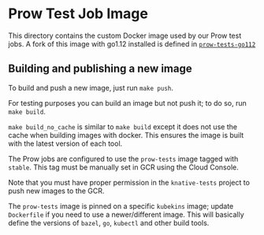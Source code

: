 # Prow Test Job Image

This directory contains the custom Docker image used by our Prow test jobs. A
fork of this image with go1.12 installed is defined in
[`prow-tests-go112`](../prow-tests-go112)

## Building and publishing a new image

To build and push a new image, just run `make push`.

For testing purposes you can build an image but not push it; to do so, run
`make build`.

`make build_no_cache` is similar to `make build` except it does not use the cache
when building images with docker. This ensures the image is built with the latest
version of each tool.

The Prow jobs are configured to use the `prow-tests` image tagged with `stable`.
This tag must be manually set in GCR using the Cloud Console.

Note that you must have proper permission in the `knative-tests` project to push
new images to the GCR.

The `prow-tests` image is pinned on a specific `kubekins` image; update
`Dockerfile` if you need to use a newer/different image. This will basically
define the versions of `bazel`, `go`, `kubectl` and other build tools.

